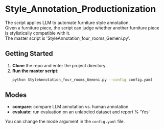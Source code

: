 # Style_Annotation_Productionization

The script applies LLM to automate furniture style annotation.  
Given a furniture piece, the script can judge whether another furniture piece is stylistically compatible with it.  
The master script is 'StyleAnnotation_four_rooms_Gemeni.py'. 
## Getting Started
1. **Clone** the repo and enter the project directory.
3. **Run the master script**:
   ```bash
   python StyleAnnotation_four_rooms_Gemeni.py --config config.yaml


## Modes
- **compare**: compare LLM annotation vs. human annotation
- **evaluate**: run evaluation on an unlabeled dataset and report % 'Yes'

You can change the mode argument in the `config.yaml` file.


 

